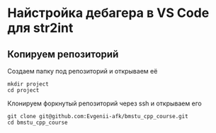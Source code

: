 # Найстройка дебагера в VS Code для str2int
## Копируем репозиторий
Создаем папку под репозиторий и открываем её
```
mkdir project
cd project
```
Клонируем форкнутый репозиторий через ssh и открываем его
```
git clone git@github.com:Evgenii-afk/bmstu_cpp_course.git
cd bmstu_cpp_course
```
